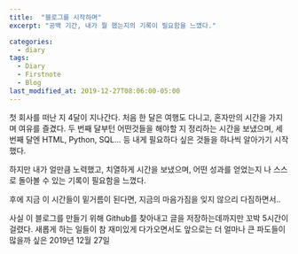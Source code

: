 ```yaml
---
title:  "블로그를 시작하며"
excerpt: "공백 기간, 내가 뭘 했는지의 기록이 필요함을 느꼈다."

categories:
  - diary
tags:
  - Diary
  - Firstnote
  - Blog
last_modified_at: 2019-12-27T08:06:00-05:00
---
```


첫 회사를 떠난 지 4달이 지나간다.
처음 한 달은 여행도 다니고, 혼자만의 시간을 가지며 여유를 즐겼다.
두 번째 달부턴 어떤것들을 해야할 지 정리하는 시간을 보냈으며,
세 번째 달엔 HTML, Python, SQL... 등 내게 필요하다 싶은 것들을 하나씩 알아가기 시작했다.

하지만 내가 얼만큼 노력했고, 치열하게 시간을 보냈으며, 어떤 성과를 얻었는지
나 스스로 돌아볼 수 있는 기록이 필요함을 느꼈다.

후에 지금 이 시간들이 밑거름이 된다면, 지금의 마음가짐을 잊지 않으리 다짐하면서..

사실 이 블로그를 만들기 위해 Github를 찾아내고 글을 저장하는데까지만 꼬박 5시간이 걸렸다.
새롭게 하는 일들이 참 재미있게 다가오면서도
앞으로는 더 얼마나 큰 파도들이 많을까 싶은 2019년 12월 27일
